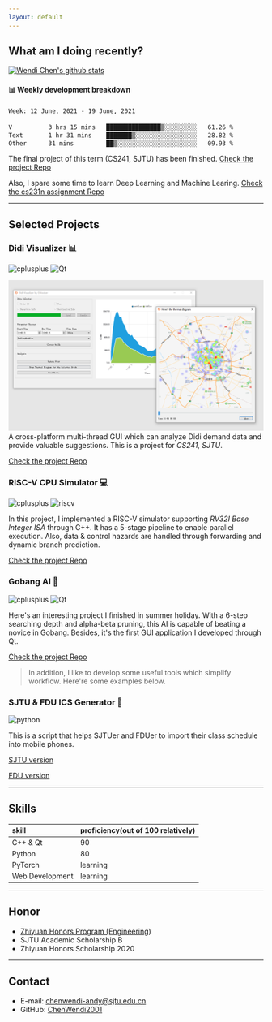 ```yaml
---
layout: default
---
```



## What am I doing recently?

[![Wendi Chen's github stats](https://github-readme-stats.vercel.app/api?username=chenwendi2001)](https://github.com/ChenWendi2001)
#### 📊 Weekly development breakdown

<!--START_SECTION:waka-->

```text
Week: 12 June, 2021 - 19 June, 2021

V          3 hrs 15 mins   ███████████████▒░░░░░░░░░   61.26 % 
Text       1 hr 31 mins    ███████▒░░░░░░░░░░░░░░░░░   28.82 % 
Other      31 mins         ██▒░░░░░░░░░░░░░░░░░░░░░░   09.93 % 
```

<!--END_SECTION:waka-->

The final project of this term (CS241, SJTU) has been finished. [Check the project Repo](https://github.com/ChenWendi2001/Principles-and-Practice-of-Problem-Solving)

Also, I spare some time to learn Deep Learning and Machine Learing. [Check the cs231n assignment Repo](https://github.com/ChenWendi2001/cs231n-assignments)
* * *

## Selected Projects
### Didi Visualizer 📊
![cplusplus](https://img.shields.io/badge/c%2B%2B-11-brightgreen) ![Qt]( https://img.shields.io/badge/Qt-5.9.0-blue)

![avatar](./assets/img/didi-visualizer.png)
A cross-platform multi-thread GUI which can analyze Didi demand data and provide valuable suggestions. This is a project for *CS241, SJTU*. 


[Check the project Repo](https://github.com/ChenWendi2001/Principles-and-Practice-of-Problem-Solving)


### RISC-V CPU Simulator 💻
![cplusplus](https://img.shields.io/badge/c%2B%2B-11-brightgreen) ![riscv](https://img.shields.io/badge/RISC--V-v2.2-blue) 

In this project, I implemented a RISC-V simulator supporting *RV32I Base Integer ISA* through C++. It has a 5-stage pipeline to enable parallel execution. Also, data & control hazards are handled through forwarding and dynamic branch prediction.


[Check the project Repo](https://github.com/ChenWendi2001/RISCV-Simulator)

### Gobang AI 🎲
![cplusplus](https://img.shields.io/badge/c%2B%2B-11-brightgreen) ![Qt]( https://img.shields.io/badge/Qt-5.9.0-blue)

Here's an interesting project I finished in summer holiday. With a 6-step searching depth and alpha-beta pruning, this AI is capable of beating a novice in Gobang. Besides, it's the first GUI application I developed through Qt.

[Check the project Repo](https://github.com/ChenWendi2001/GoBang_AI)

>In addition, I like to develop some useful tools which simplify workflow. Here're some examples below.

### SJTU & FDU ICS Generator 📆
![python](https://img.shields.io/badge/Python-v3.7-blue)

This is a script that helps SJTUer and FDUer to import their class schedule into mobile phones.

[SJTU version](https://github.com/ChenWendi2001/SJTU_ics_generator)

[FDU version](https://github.com/ChenWendi2001/fdu_ics_generator)

* * *
## Skills

| skill         | proficiency(out of 100 relatively)| 
|:------------- |:------------------             |
| C++ & Qt      | 90                             | 
| Python        | 80                             | 
| PyTorch       | learning                       | 
| Web Development| learning                       |

* * *
## Honor
- [Zhiyuan Honors Program (Engineering)](https://zhiyuan.sjtu.edu.cn/ "Zhiyuan College")
- SJTU Academic Scholarship B
- Zhiyuan Honors Scholarship 2020

* * *

## Contact
- E-mail: chenwendi-andy@sjtu.edu.cn
- GitHub: [ChenWendi2001](https://github.com/ChenWendi2001 "Check GitHub")



